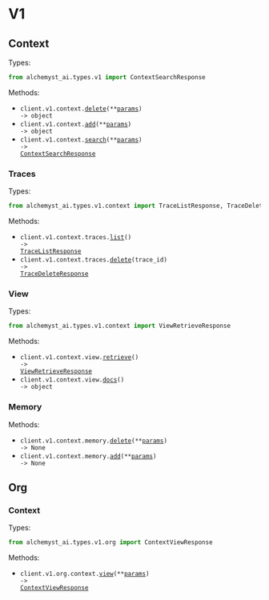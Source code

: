 # V1

## Context

Types:

```python
from alchemyst_ai.types.v1 import ContextSearchResponse
```

Methods:

- <code title="post /api/v1/context/delete">client.v1.context.<a href="./src/alchemyst_ai/resources/v1/context/context.py">delete</a>(\*\*<a href="src/alchemyst_ai/types/v1/context_delete_params.py">params</a>) -> object</code>
- <code title="post /api/v1/context/add">client.v1.context.<a href="./src/alchemyst_ai/resources/v1/context/context.py">add</a>(\*\*<a href="src/alchemyst_ai/types/v1/context_add_params.py">params</a>) -> object</code>
- <code title="post /api/v1/context/search">client.v1.context.<a href="./src/alchemyst_ai/resources/v1/context/context.py">search</a>(\*\*<a href="src/alchemyst_ai/types/v1/context_search_params.py">params</a>) -> <a href="./src/alchemyst_ai/types/v1/context_search_response.py">ContextSearchResponse</a></code>

### Traces

Types:

```python
from alchemyst_ai.types.v1.context import TraceListResponse, TraceDeleteResponse
```

Methods:

- <code title="get /api/v1/context/traces">client.v1.context.traces.<a href="./src/alchemyst_ai/resources/v1/context/traces.py">list</a>() -> <a href="./src/alchemyst_ai/types/v1/context/trace_list_response.py">TraceListResponse</a></code>
- <code title="delete /api/v1/context/traces/{traceId}/delete">client.v1.context.traces.<a href="./src/alchemyst_ai/resources/v1/context/traces.py">delete</a>(trace_id) -> <a href="./src/alchemyst_ai/types/v1/context/trace_delete_response.py">TraceDeleteResponse</a></code>

### View

Types:

```python
from alchemyst_ai.types.v1.context import ViewRetrieveResponse
```

Methods:

- <code title="get /api/v1/context/view">client.v1.context.view.<a href="./src/alchemyst_ai/resources/v1/context/view.py">retrieve</a>() -> <a href="./src/alchemyst_ai/types/v1/context/view_retrieve_response.py">ViewRetrieveResponse</a></code>
- <code title="get /api/v1/context/view/docs">client.v1.context.view.<a href="./src/alchemyst_ai/resources/v1/context/view.py">docs</a>() -> object</code>

### Memory

Methods:

- <code title="post /api/v1/context/memory/delete">client.v1.context.memory.<a href="./src/alchemyst_ai/resources/v1/context/memory.py">delete</a>(\*\*<a href="src/alchemyst_ai/types/v1/context/memory_delete_params.py">params</a>) -> None</code>
- <code title="post /api/v1/context/memory/add">client.v1.context.memory.<a href="./src/alchemyst_ai/resources/v1/context/memory.py">add</a>(\*\*<a href="src/alchemyst_ai/types/v1/context/memory_add_params.py">params</a>) -> None</code>

## Org

### Context

Types:

```python
from alchemyst_ai.types.v1.org import ContextViewResponse
```

Methods:

- <code title="post /api/v1/org/context/view">client.v1.org.context.<a href="./src/alchemyst_ai/resources/v1/org/context.py">view</a>(\*\*<a href="src/alchemyst_ai/types/v1/org/context_view_params.py">params</a>) -> <a href="./src/alchemyst_ai/types/v1/org/context_view_response.py">ContextViewResponse</a></code>
